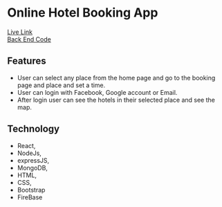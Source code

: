 # Online Hotel Booking App
[Live Link](https://hotel-booking-app-d7fd5.web.app/)
<br/>
[Back End Code](https://github.com/samirbiswas/online-hotel-booking-server)


## Features
* User can select any place from the home page and go to the booking page and place and set a time.
* User can login with Facebook, Google account or Email.
* After login user can see the hotels in their selected place and see the map.

## Technology
* React,
* NodeJs,
* expressJS,
* MongoDB,
* HTML,
* CSS,
* Bootstrap
* FireBase


